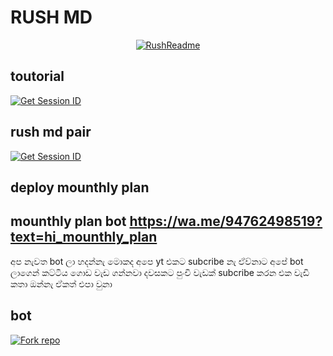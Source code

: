 # RUSH MD

<p align="center">
  <a href="https://github.com/Rush-techmd"><img src="http://readme-typing-svg.herokuapp.com?color=red&center=true&vCenter=true&multiline=false&lines=Rush-MD+MultiDevice;Developed+by+Rush;Give+star+and+forks+this+Repo+🌟" alt="RushReadme"></a>
</p>


## toutorial
<a href='https://youtu.be/ToX1KsEITl4?si=QVwSTWy3Oyk0xnHx' target="_blank"><img alt='Get Session ID' src='https://img.shields.io/badge/toutorial-black?style=for-the-badge&logo=opencv&logoColor=red'/></a>

## rush md pair
<a href='https://fx-session-o6in.onrender.com/' target="_blank"><img alt='Get Session ID' src='https://img.shields.io/badge/Click here to get your session id-black?style=for-the-badge&logo=opencv&logoColor=red'/></a>

## deploy mounthly plan
## mounthly plan bot  https://wa.me/94762498519?text=hi_mounthly_plan


අප නැවත bot ලා හදන්නැ මොකද අපෙ yt එකට subcribe නැ 
ඒව්නාට අපේ bot ලාගෙන් කට්ටිය ගොඩ වැඩ ගන්නවා දවසකට 
පුංචි වැඩක් subcribe කරන එක වැඩි කතා ඔන්නැ ඒකත් එපා වුනා


## bot

<a href='https://github.com/Rush-techmd/Rush-md/fork' target="_blank"><img alt='Fork repo' src='https://img.shields.io/badge/Fork This Repo-black?style=for-the-badge&logo=git&logoColor=white'/></a>


